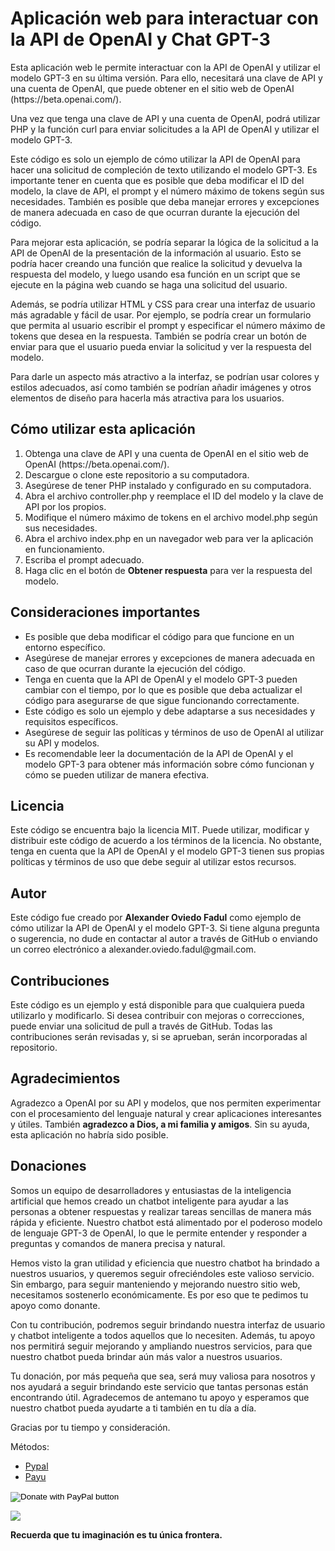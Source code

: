 <h1>Aplicación web para interactuar con la API de OpenAI y Chat GPT-3</h1>
<p>Esta aplicación web le permite interactuar con la API de OpenAI y utilizar el modelo GPT-3 en su última versión. Para ello, necesitará una clave de API y una cuenta de OpenAI, que puede obtener en el sitio web de OpenAI (https://beta.openai.com/).</p>

<p>Una vez que tenga una clave de API y una cuenta de OpenAI, podrá utilizar PHP y la función curl para enviar solicitudes a la API de OpenAI y utilizar el modelo GPT-3.</p>

<p>Este código es solo un ejemplo de cómo utilizar la API de OpenAI para hacer una solicitud de compleción de texto utilizando el modelo GPT-3. Es importante tener en cuenta que es posible que deba modificar el ID del modelo, la clave de API, el prompt y el número máximo de tokens según sus necesidades. También es posible que deba manejar errores y excepciones de manera adecuada en caso de que ocurran durante la ejecución del código.</p>

<p>Para mejorar esta aplicación, se podría separar la lógica de la solicitud a la API de OpenAI de la presentación de la información al usuario. Esto se podría hacer creando una función que realice la solicitud y devuelva la respuesta del modelo, y luego usando esa función en un script que se ejecute en la página web cuando se haga una solicitud del usuario.</p>

<p>Además, se podría utilizar HTML y CSS para crear una interfaz de usuario más agradable y fácil de usar. Por ejemplo, se podría crear un formulario que permita al usuario escribir el prompt y especificar el número máximo de tokens que desea en la respuesta. También se podría crear un botón de enviar para que el usuario pueda enviar la solicitud y ver la respuesta del modelo.</p>

<p>Para darle un aspecto más atractivo a la interfaz, se podrían usar colores y estilos adecuados, así como también se podrían añadir imágenes y otros elementos de diseño para hacerla más atractiva para los usuarios.</p>

<h2>Cómo utilizar esta aplicación</h2>
<ol>
<li>Obtenga una clave de API y una cuenta de OpenAI en el sitio web de OpenAI (https://beta.openai.com/).</li>
<li>Descargue o clone este repositorio a su computadora.</li>
<li>Asegúrese de tener PHP instalado y configurado en su computadora.</li>
<li>Abra el archivo controller.php y reemplace el ID del modelo y la clave de API por los propios.</li>
<li>Modifique el número máximo de tokens en el archivo model.php según sus necesidades.</li>
<li>Abra el archivo index.php en un navegador web para ver la aplicación en funcionamiento.</li>
<li>Escriba el prompt adecuado.</li>
<li>Haga clic en el botón de <strong>Obtener respuesta</strong> para ver la respuesta del modelo.</li>
</ol>

<h2>Consideraciones importantes</h2>
<ul>
<li>Es posible que deba modificar el código para que funcione en un entorno específico.</li>
<li>Asegúrese de manejar errores y excepciones de manera adecuada en caso de que ocurran durante la ejecución del código.</li>
<li>Tenga en cuenta que la API de OpenAI y el modelo GPT-3 pueden cambiar con el tiempo, por lo que es posible que deba actualizar el código para asegurarse de que sigue funcionando correctamente.</li>
<li>Este código es solo un ejemplo y debe adaptarse a sus necesidades y requisitos específicos.</li>
<li>Asegúrese de seguir las políticas y términos de uso de OpenAI al utilizar su API y modelos.</li>
<li>Es recomendable leer la documentación de la API de OpenAI y el modelo GPT-3 para obtener más información sobre cómo funcionan y cómo se pueden utilizar de manera efectiva.</li>
</ul>

<h2>Licencia</h2>
<p>Este código se encuentra bajo la licencia MIT. Puede utilizar, modificar y distribuir este código de acuerdo a los términos de la licencia. No obstante, tenga en cuenta que la API de OpenAI y el modelo GPT-3 tienen sus propias políticas y términos de uso que debe seguir al utilizar estos recursos.</p>

<h2>Autor</h2>
<p>Este código fue creado por <strong>Alexander Oviedo Fadul</strong> como ejemplo de cómo utilizar la API de OpenAI y el modelo GPT-3. Si tiene alguna pregunta o sugerencia, no dude en contactar al autor a través de GitHub o enviando un correo electrónico a alexander.oviedo.fadul@gmail.com.</p>

<h2>Contribuciones</h2>
<p>Este código es un ejemplo y está disponible para que cualquiera pueda utilizarlo y modificarlo. Si desea contribuir con mejoras o correcciones, puede enviar una solicitud de pull a través de GitHub. Todas las contribuciones serán revisadas y, si se aprueban, serán incorporadas al repositorio.</p>

<h2>Agradecimientos</h2>
<p>Agradezco a OpenAI por su API y modelos, que nos permiten experimentar con el procesamiento del lenguaje natural y crear aplicaciones interesantes y útiles. También <strong>agradezco a Dios, a mi familia y amigos</strong>. Sin su ayuda, esta aplicación no habría sido posible.</p>

<h2>Donaciones</h2>

<p>Somos un equipo de desarrolladores y entusiastas de la inteligencia artificial que hemos creado un chatbot inteligente para ayudar a las personas a obtener respuestas y realizar tareas sencillas de manera más rápida y eficiente. Nuestro chatbot está alimentado por el poderoso modelo de lenguaje GPT-3 de OpenAI, lo que le permite entender y responder a preguntas y comandos de manera precisa y natural.</p>

<p>Hemos visto la gran utilidad y eficiencia que nuestro chatbot ha brindado a nuestros usuarios, y queremos seguir ofreciéndoles este valioso servicio. Sin embargo, para seguir manteniendo y mejorando nuestro sitio web, necesitamos sostenerlo económicamente. Es por eso que te pedimos tu apoyo como donante.</p>

<p>Con tu contribución, podremos seguir brindando nuestra interfaz de usuario y chatbot inteligente a todos aquellos que lo necesiten. Además, tu apoyo nos permitirá seguir mejorando y ampliando nuestros servicios, para que nuestro chatbot pueda brindar aún más valor a nuestros usuarios.</p>

<p>Tu donación, por más pequeña que sea, será muy valiosa para nosotros y nos ayudará a seguir brindando este servicio que tantas personas están encontrando útil. Agradecemos de antemano tu apoyo y esperamos que nuestro chatbot pueda ayudarte a ti también en tu día a día.</p>

<p>Gracias por tu tiempo y consideración.</p>

<p>Métodos:</p>

<ul>
<li><a href="https://www.paypal.com/donate/?hosted_button_id=AVZSDFALB7QJQ" target="_blank">Pypal</a></li>
<li><a href="https://biz.payulatam.com/L0eeee08C27577B" target="_blank">Payu</a></li>
</ul>

<form action="https://www.paypal.com/donate" method="post" target="_top">
            <input type="hidden" name="hosted_button_id" value="AVZSDFALB7QJQ" />
            <input type="image" src="https://www.paypalobjects.com/en_US/i/btn/btn_donateCC_LG.gif" border="0" name="submit" title="PayPal - The safer, easier way to pay online!" alt="Donate with PayPal button" />
            <img alt="" border="0" src="https://www.paypal.com/en_CO/i/scr/pixel.gif" width="1" height="1" />
          </form>
<a href="https://biz.payulatam.com/B0eeee08C27577B"><img src="https://ecommerce.payulatam.com/img-secure-2015/boton_pagar_mediano.png"></a>

<p><strong>Recuerda que tu imaginación es tu única frontera.</strong></p>
